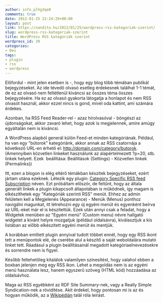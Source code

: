 ```yaml
---
author: info_plhg3qe0
comments: true
date: 2012-01-25 22:24:29+00:00
layout: post
link: https://nandito.hu/2012/01/25/wordpress-rss-kategoriak-szerint/
slug: wordpress-rss-kategoriak-szerint
title: WordPress RSS kategóriák szerint
wordpress_id: 39
categories:
- Dev
tags:
- plugin
- rss
- wordpress
---
```


Előfordul - mint jelen esetben is -, hogy egy blog több témában publikál bejegyzéseket. Az ide tévedő olvasó esetleg érdekesnek találhat 1-1 témát, de ez az olvasó nem feltétlenül kíváncsi az összes téma összes bejegyzésére. Ha ez az olvasó gyakorta látogatja a honlapot és nem RSS olvasót használ, akkor ezzel nincs is gond, mivel oda kattint, ami számára érdekes.

Azonban, ha RSS Feed Reader-rel - azaz hírolvasóval - böngészi az újdonságokat, akkor zavaró lehet, hogy azok is megjelennek, amire amúgy egyáltalán nem is kíváncsi.

A WordPress alapból generál külön Feed-et minden kategóriának. Például, ha van egy "bútorok" kategóriánk, akkor annak az RSS csatornája a következő URL-en érhető el: http://domain.com/category/butorok. (Amennyiben közvetlen linkeket használunk az alapértelmezett ?p=20, stb. linkek helyett. Ezek  beállítása: Beállítások (Settings) - Közvetlen linkek (Permalinks))

Itt, ezen a blogon is elég eltérő témákban készítek bejegyzéseket, ezért jártam utána ezeknek. Létezik egy plugin: [Category Specific RSS feed Subscription](http://wordpress.org/extend/plugins/category-specific-rss-feed-menu/) néven. Ezt próbáltam először, de feltűnt, hogy az általa generált linkek a plugin kikapcsolt állapotában is működnek, így magam is elkészíthetek egy "Kategóriák szerinti RSS" menüt. Ehhez az admin felületen kell a Megjelenés (Appearance) - Menük (Menus) ponthoz navigálni magunkat, itt létrehozni egy új egyéni menüt és egyenként beírva az URL-eket már el is készítettük. Ezek után annyi csak a feladat, hogy a Widgetek menüben az "Egyéni menü" (Custom menu) névre hallgató widgetet a kívánt helyre mozgatjuk (például oldalsávra), kiválasztjuk a kis listában az előbb elkészített egyéni menüt és mentjük.

A korábban említett plugin annyival tudott többet ennél, hogy egy RSS ikont tett a menüpontok elé, de cserébe alul a készítő a saját weboldalára mutató linket tett. Ráadásul a plugin beállításainál megadott kategóriaelnevezésekre és sorrendre nem is figyel.

Később feltehetőleg kitalálok valamilyen színesítést, hogy valahol ebben a boxban jelenjen meg egy RSS ikon. Lehet a megoldás nem is az egyéni menü használata lesz, hanem egyszerű szöveg (HTML kód) hozzáadása az oldalsávhoz.

Maga az RSS egyébként az RDF Site Summary-nek, vagy a Really Simple Syndication-nek a rövidítése. Akit érdekel, hogy pontosan mi is az és hogyan működik, az a [Wikipédián](http://wordpress.org/extend/plugins/category-specific-rss-feed-menu/) talál róla leírást.
